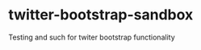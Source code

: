 twitter-bootstrap-sandbox
=========================
 Testing and such for twiter bootstrap functionality
